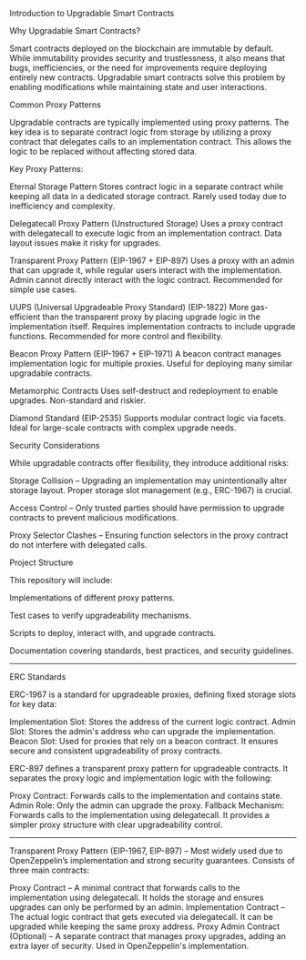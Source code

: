 Introduction to Upgradable Smart Contracts

Why Upgradable Smart Contracts?

Smart contracts deployed on the blockchain are immutable by default. While immutability provides security and trustlessness, it also means that bugs, inefficiencies, or the need for improvements require deploying entirely new contracts. Upgradable smart contracts solve this problem by enabling modifications while maintaining state and user interactions.

Common Proxy Patterns

Upgradable contracts are typically implemented using proxy patterns. The key idea is to separate contract logic from storage by utilizing a proxy contract that delegates calls to an implementation contract. This allows the logic to be replaced without affecting stored data.

Key Proxy Patterns:

Eternal Storage Pattern
Stores contract logic in a separate contract while keeping all data in a dedicated storage contract.
Rarely used today due to inefficiency and complexity.

Delegatecall Proxy Pattern (Unstructured Storage)
Uses a proxy contract with delegatecall to execute logic from an implementation contract.
Data layout issues make it risky for upgrades.

Transparent Proxy Pattern (EIP-1967 + EIP-897)
Uses a proxy with an admin that can upgrade it, while regular users interact with the implementation.
Admin cannot directly interact with the logic contract.
Recommended for simple use cases.

UUPS (Universal Upgradeable Proxy Standard) (EIP-1822)
More gas-efficient than the transparent proxy by placing upgrade logic in the implementation itself.
Requires implementation contracts to include upgrade functions.
Recommended for more control and flexibility.

Beacon Proxy Pattern (EIP-1967 + EIP-1971)
A beacon contract manages implementation logic for multiple proxies.
Useful for deploying many similar upgradable contracts.

Metamorphic Contracts
Uses self-destruct and redeployment to enable upgrades.
Non-standard and riskier.

Diamond Standard (EIP-2535)
Supports modular contract logic via facets.
Ideal for large-scale contracts with complex upgrade needs.

Security Considerations

While upgradable contracts offer flexibility, they introduce additional risks:

Storage Collision – Upgrading an implementation may unintentionally alter storage layout. Proper storage slot management (e.g., ERC-1967) is crucial.

Access Control – Only trusted parties should have permission to upgrade contracts to prevent malicious modifications.

Proxy Selector Clashes – Ensuring function selectors in the proxy contract do not interfere with delegated calls.

Project Structure

This repository will include:

Implementations of different proxy patterns.

Test cases to verify upgradeability mechanisms.

Scripts to deploy, interact with, and upgrade contracts.

Documentation covering standards, best practices, and security guidelines.

---

ERC Standards

ERC-1967 is a standard for upgradeable proxies, defining fixed storage slots for key data:

Implementation Slot: Stores the address of the current logic contract.
Admin Slot: Stores the admin's address who can upgrade the implementation.
Beacon Slot: Used for proxies that rely on a beacon contract.
It ensures secure and consistent upgradeability of proxy contracts.

ERC-897 defines a transparent proxy pattern for upgradeable contracts. It separates the proxy logic and implementation logic with the following:

Proxy Contract: Forwards calls to the implementation and contains state.
Admin Role: Only the admin can upgrade the proxy.
Fallback Mechanism: Forwards calls to the implementation using delegatecall.
It provides a simpler proxy structure with clear upgradeability control.

---

Transparent Proxy Pattern (EIP-1967, EIP-897) – Most widely used due to OpenZeppelin’s implementation and strong security guarantees. Consists of three main contracts:

Proxy Contract – A minimal contract that forwards calls to the implementation using delegatecall. It holds the storage and ensures upgrades can only be performed by an admin.
Implementation Contract – The actual logic contract that gets executed via delegatecall. It can be upgraded while keeping the same proxy address.
Proxy Admin Contract (Optional) – A separate contract that manages proxy upgrades, adding an extra layer of security. Used in OpenZeppelin's implementation.
